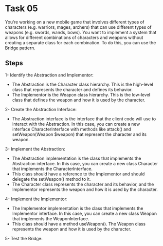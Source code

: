 # Task 05

You're working on a new mobile game that involves different types of characters (e.g. warriors, mages, archers) that can use different types of weapons (e.g. swords, wands, bows). You want to implement a system that allows for different combinations of characters and weapons without creating a separate class for each combination. To do this, you can use the Bridge pattern.


## Steps

1- Identify the Abstraction and Implementor:

* The Abstraction is the Character class hierarchy. This is the high-level class that represents the character and defines its behavior. 
* The Implementor is the Weapon class hierarchy. This is the low-level class that defines the weapon and how it is used by the character.

2- Create the Abstraction Interface:

* The Abstraction interface is the interface that the client code will use to interact with the Abstraction. In this case, you can create a new interface CharacterInterface with methods like attack() and setWeapon(Weapon $weapon) that represent the character and its weapon.

3- Implement the Abstraction:

* The Abstraction implementation is the class that implements the Abstraction interface. In this case, you can create a new class Character that implements the CharacterInterface. 
* This class should have a reference to the Implementor and should delegate the setWeapon() method to it. 
* The Character class represents the character and its behavior, and the Implementor represents the weapon and how it is used by the character.

4- Implement the Implementor:

* The Implementor implementation is the class that implements the Implementor interface. In this case, you can create a new class Weapon that implements the WeaponInterface. 
* This class should have a method useWeapon(). The Weapon class represents the weapon and how it is used by the character.

5- Test the Bridge.
